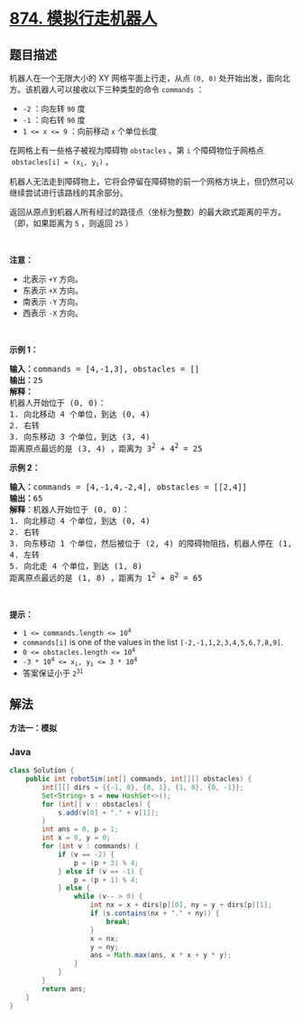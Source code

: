 # [874. 模拟行走机器人](https://leetcode.cn/problems/walking-robot-simulation)

## 题目描述

<p>机器人在一个无限大小的 XY 网格平面上行走，从点 <code>(0, 0)</code> 处开始出发，面向北方。该机器人可以接收以下三种类型的命令 <code>commands</code> ：</p>

<ul>
	<li><code>-2</code> ：向左转 <code>90</code> 度</li>
	<li><code>-1</code> ：向右转 <code>90</code> 度</li>
	<li><code>1 <= x <= 9</code> ：向前移动 <code>x</code> 个单位长度</li>
</ul>

<p>在网格上有一些格子被视为障碍物 <code>obstacles</code> 。第 <code>i</code> 个障碍物位于网格点  <code>obstacles[i] = (x<sub>i</sub>, y<sub>i</sub>)</code> 。</p>

<p>机器人无法走到障碍物上，它将会停留在障碍物的前一个网格方块上，但仍然可以继续尝试进行该路线的其余部分。</p>

<p>返回从原点到机器人所有经过的路径点（坐标为整数）的最大欧式距离的平方。（即，如果距离为 <code>5</code> ，则返回 <code>25</code> ）</p>

<div class="d-google dictRoot saladict-panel isAnimate">
<div>
<div class="MachineTrans-Text">
<div class="MachineTrans-Lines">
<div class="MachineTrans-Lines-collapse MachineTrans-lang-en"> </div>
</div>

<div class="MachineTrans-Lines">
<p class="MachineTrans-lang-zh-CN"><strong>注意：</strong></p>

<ul>
	<li class="MachineTrans-lang-zh-CN">北表示 <code>+Y</code> 方向。</li>
	<li class="MachineTrans-lang-zh-CN">东表示 <code>+X</code> 方向。</li>
	<li class="MachineTrans-lang-zh-CN">南表示 <code>-Y</code> 方向。</li>
	<li class="MachineTrans-lang-zh-CN">西表示 <code>-X</code> 方向。</li>
</ul>
</div>
</div>
</div>
</div>

<p> </p>

<p><strong>示例 1：</strong></p>

<pre>
<strong>输入：</strong>commands = [4,-1,3], obstacles = []
<strong>输出：</strong>25
<strong>解释：
</strong>机器人开始位于 (0, 0)：
1. 向北移动 4 个单位，到达 (0, 4)
2. 右转
3. 向东移动 3 个单位，到达 (3, 4)
距离原点最远的是 (3, 4) ，距离为 3<sup>2</sup> + 4<sup>2</sup> = 25</pre>

<p><strong>示例 2：</strong></p>

<pre>
<strong>输入：</strong>commands = [4,-1,4,-2,4], obstacles = [[2,4]]
<strong>输出：</strong>65
<strong>解释</strong>：机器人开始位于 (0, 0)：
1. 向北移动 4 个单位，到达 (0, 4)
2. 右转
3. 向东移动 1 个单位，然后被位于 (2, 4) 的障碍物阻挡，机器人停在 (1, 4)
4. 左转
5. 向北走 4 个单位，到达 (1, 8)
距离原点最远的是 (1, 8) ，距离为 1<sup>2</sup> + 8<sup>2</sup> = 65</pre>

<p> </p>

<p><strong>提示：</strong></p>

<ul>
	<li><code>1 <= commands.length <= 10<sup>4</sup></code></li>
	<li><code>commands[i]</code> is one of the values in the list <code>[-2,-1,1,2,3,4,5,6,7,8,9]</code>.</li>
	<li><code>0 <= obstacles.length <= 10<sup>4</sup></code></li>
	<li><code>-3 * 10<sup>4</sup> <= x<sub>i</sub>, y<sub>i</sub> <= 3 * 10<sup>4</sup></code></li>
	<li>答案保证小于 <code>2<sup>31</sup></code></li>
</ul>

## 解法

**方法一：模拟**

### **Java**

```java
class Solution {
    public int robotSim(int[] commands, int[][] obstacles) {
        int[][] dirs = {{-1, 0}, {0, 1}, {1, 0}, {0, -1}};
        Set<String> s = new HashSet<>();
        for (int[] v : obstacles) {
            s.add(v[0] + "." + v[1]);
        }
        int ans = 0, p = 1;
        int x = 0, y = 0;
        for (int v : commands) {
            if (v == -2) {
                p = (p + 3) % 4;
            } else if (v == -1) {
                p = (p + 1) % 4;
            } else {
                while (v-- > 0) {
                    int nx = x + dirs[p][0], ny = y + dirs[p][1];
                    if (s.contains(nx + "." + ny)) {
                        break;
                    }
                    x = nx;
                    y = ny;
                    ans = Math.max(ans, x * x + y * y);
                }
            }
        }
        return ans;
    }
}
```
